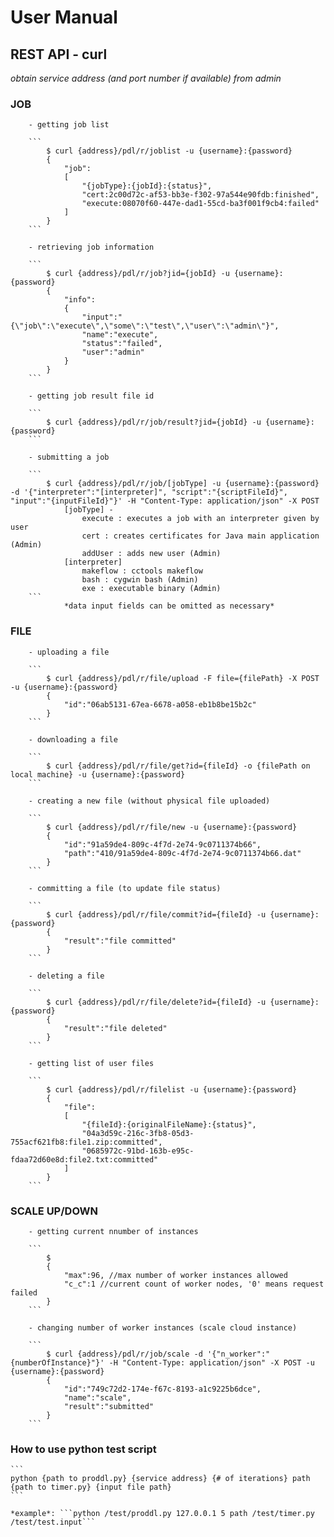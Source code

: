 
# User Manual #

## REST API - curl ##
*obtain service address (and port number if available) from admin*

### JOB ###
        
        - getting job list
        
        ```
            $ curl {address}/pdl/r/joblist -u {username}:{password}
            {
                "job":
                [
                    "{jobType}:{jobId}:{status}",
                    "cert:2c00d72c-af53-bb3e-f302-97a544e90fdb:finished",
                    "execute:08070f60-447e-dad1-55cd-ba3f001f9cb4:failed"
                ]
            }
        ```
        
        - retrieving job information
        
        ```
            $ curl {address}/pdl/r/job?jid={jobId} -u {username}:{password}
            {
                "info":
                {
                    "input":"{\"job\":\"execute\",\"some\":\"test\",\"user\":\"admin\"}",
                    "name":"execute",
                    "status":"failed",
                    "user":"admin"
                }
            }
        ```
        
        - getting job result file id 
        
        ```
            $ curl {address}/pdl/r/job/result?jid={jobId} -u {username}:{password}
        ```
            
        - submitting a job
        
        ```
            $ curl {address}/pdl/r/job/[jobType] -u {username}:{password} -d '{"interpreter":"[interpreter]", "script":"{scriptFileId}", "input":"{inputFileId}"}' -H "Content-Type: application/json" -X POST
                [jobType] -
                    execute : executes a job with an interpreter given by user
                    cert : creates certificates for Java main application (Admin)
                    addUser : adds new user (Admin)
                [interpreter]
                    makeflow : cctools makeflow
                    bash : cygwin bash (Admin)
                    exe : executable binary (Admin)
        ```
                *data input fields can be omitted as necessary*
    
### FILE ###

        - uploading a file
        
        ```
            $ curl {address}/pdl/r/file/upload -F file={filePath} -X POST -u {username}:{password}
            {
                "id":"06ab5131-67ea-6678-a058-eb1b8be15b2c"
            }
        ```
            
        - downloading a file
        
        ```
            $ curl {address}/pdl/r/file/get?id={fileId} -o {filePath on local machine} -u {username}:{password}
        ``` 
            
        - creating a new file (without physical file uploaded)
        
        ```
            $ curl {address}/pdl/r/file/new -u {username}:{password}
            {
                "id":"91a59de4-809c-4f7d-2e74-9c0711374b66",
                "path":"410/91a59de4-809c-4f7d-2e74-9c0711374b66.dat"
            }
        ```
            
        - committing a file (to update file status)
        
        ```
            $ curl {address}/pdl/r/file/commit?id={fileId} -u {username}:{password}
            {
                "result":"file committed"
            }
        ```
        
        - deleting a file
        
        ```
            $ curl {address}/pdl/r/file/delete?id={fileId} -u {username}:{password}
            {
                "result":"file deleted"
            }
        ```
        
        - getting list of user files
        
        ```
            $ curl {address}/pdl/r/filelist -u {username}:{password}
            {
                "file":
                [
                    "{fileId}:{originalFileName}:{status}",
                    "04a3d59c-216c-3fb8-05d3-755acf621fb8:file1.zip:committed",
                    "0685972c-91bd-163b-e95c-fdaa72d60e8d:file2.txt:committed"
                ]
            }
        ```
    
### SCALE UP/DOWN ###
    
        - getting current nnumber of instances
        
        ```
            $
            {
                "max":96, //max number of worker instances allowed
                "c_c":1 //current count of worker nodes, '0' means request failed
            }
        ```    
        
        - changing number of worker instances (scale cloud instance)
        
        ```
            $ curl {address}/pdl/r/job/scale -d '{"n_worker":"{numberOfInstance}"}' -H "Content-Type: application/json" -X POST -u {username}:{password}
            {
                "id":"749c72d2-174e-f67c-8193-a1c9225b6dce",
                "name":"scale",
                "result":"submitted"
            }
        ```

### How to use python test script ###

    ```
    python {path to proddl.py} {service address} {# of iterations} path {path to timer.py} {input file path}
    ```
    
    *example*: ```python /test/proddl.py 127.0.0.1 5 path /test/timer.py /test/test.input```
